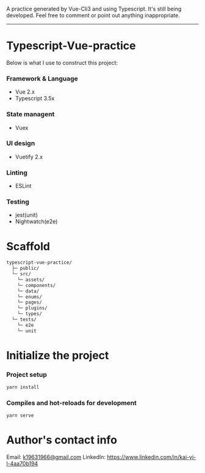 A practice generated by Vue-Cli3 and using Typescript. It's still being developed. Feel free to comment or point out anything inappropriate.

---

# Typescript-Vue-practice

Below is what I use to construct this project:

### Framework & Language
  * Vue 2.x
  * Typescript 3.5x

### State managent
  * Vuex

### UI design
  * Vuetify 2.x

### Linting
  * ESLint

### Testing
  * jest(unit)
  * Nightwatch(e2e)


# Scaffold

```txt
typescript-vue-practice/
  ├─ public/
  └─ src/
    └─ assets/
    └─ components/
    └─ data/
    └─ enums/
    └─ pages/
    └─ plugins/
    └─ types/
  └─ tests/
    └─ e2e
    └─ unit
```

# Initialize the project

### Project setup
```sh
yarn install
```

### Compiles and hot-reloads for development
```sh
yarn serve
```


# Author's contact info
Email:  k19631966@gmail.com
LinkedIn:  https://www.linkedin.com/in/kai-yi-l-4aa70b194

